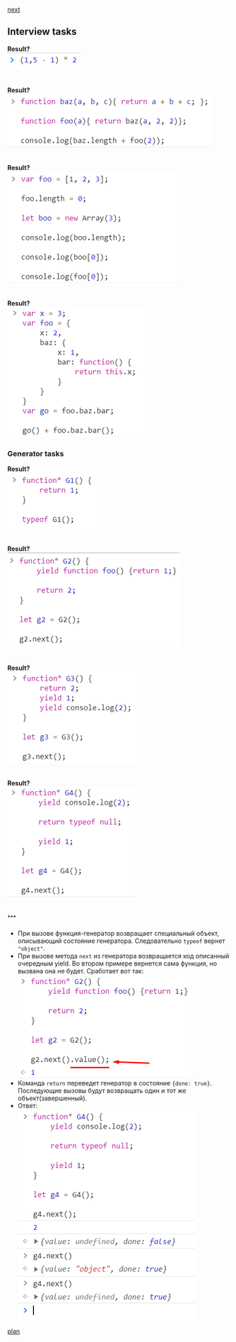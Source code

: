 <a href="02.md">next</a>

<h2>Interview tasks</h2>

<div>
<strong>Result?</strong>

<br/>
<img src="./media/01-1.png">
</div>

<br/>
<br/>

<div>
<strong>Result?</strong>

<br/>
<img src="./media/01-2.png">
</div>

<br/>
<br/>

<div>
<strong>Result?</strong>

<br/>
<img src="./media/01-3.png">
</div>

<br/>
<br/>

<div>
<strong>Result?</strong>

<br/>
<img src="./media/01-4.png">
</div>

<h3>Generator tasks</h3>

<div>
<strong>Result?</strong>

<br/>
<img src="./media/01-5.png">
</div>

<br/>
<br/>

<div>
<strong>Result?</strong>

<br/>
<img src="./media/01-6.png">
</div>

<br/>
<br/>

<div>
<strong>Result?</strong>

<br/>
<img src="./media/01-8.png">
</div>

<br/>
<br/>

<div>
<strong>Result?</strong>

<br/>
<img src="./media/01-9.png">
</div>


<br/>
<br/>

<div class="footer">
<sup><strong>***</strong></sup>
<ul>
<li>
При вызове функция-генератор возвращает специальный объект, описывающий состояние генератора.
Следовательно <code>typeof</code> вернет <code>"object"</code>.
</li>
<li>
При вызове метода <code>next</code> из генератора возвращается код описанный очередным yield.
Во втором примере вернется сама функция, но вызвана она не будет. Сработает вот так:

<br/>
<img src="./media/01-7.png">
</li>

<li>
Команда <code>return</code> переведет генератор в состояние <code>{done: true}</code>.
Последующие вызовы будут возвращать один и тот же объект(завершенный).
</li>

<li>
Ответ:
<br/>
<img src="./media/01-9-1.png">
</li>
</ul>
</div>

<a href="00.md">plan</a>
